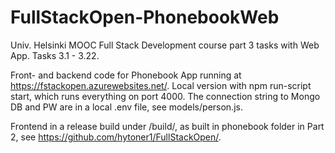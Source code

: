# FullStackOpen-PhonebookWeb
Univ. Helsinki MOOC Full Stack Development course part 3 tasks with Web App.
Tasks 3.1 - 3.22.

Front- and backend code for Phonebook App running at https://fstackopen.azurewebsites.net/.
Local version with npm run-script start, which runs everything on port 4000. 
The connection string to Mongo DB and PW are in a local .env file, 
see models/person.js.

Frontend in a release build under /build/, as built in phonebook folder in Part 2,
see https://github.com/hytoner1/FullStackOpen/.

